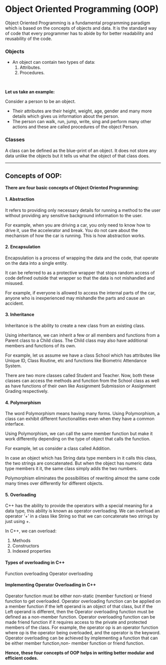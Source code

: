 # Object Oriented Programming (OOP)

Object Oriented Programming is a fundamental programming paradigm which is based on the concepts of objects and data. 
It is the standard way of code that every programmer has to abide by for better readability and reusability of the code. 

### Objects
* An object can contain two types of data:
	1. Attributes.
	2. Procedures.

<br>

**Let us take an example:**

Consider a person to be an object.
* Their attributes are their height, weight, age, gender and many more details which gives us information about the person.
* The person can walk, run, jump, write, sing and perform many other actions and these are called procedures of the object Person.

### Classes
A class can be defined as the blue-print of an object. 
It does not store any data unlike the objects but it tells us what the object of that class does.

------------


## Concepts of OOP:
**There are four basic concepts of Object Oriented Programming:**

#### **1. Abstraction**
It refers to providing only necessary details for running a method to the user without providing any sensitive background information to the user.

For example, when you are driving a car, you only need to know how to drive it, use the accelerator and break. You do not care about the mechanism of how the car is running. This is how abstraction works.


#### **2. Encapsulation**
Encapsulation is a process of wrapping the data and the code, that operate on the data into a single entity.

It can be referred to as a protective wrapper that stops random access of code defined outside that wrapper so that the data is not mishandled and misused.

For example, if everyone is allowed to access the internal parts of the car, anyone who is inexperienced may mishandle the parts and cause an accident.


#### **3. Inheritance**
Inheritance is the ability to create a new class from an existing class.

Using inheritance, we can inherit a few or all members and functions from a Parent class to a Child class. The Child class may also have additional members and functions of its own.

For example, let us assume we have a class School which has attributes like Unique ID, Class Routine, etc and functions like Biometric Attendance System. 

There are two more classes called Student and Teacher. Now, both these classes can access the methods and function from the School class as well as have functions of their own like Assignment Submission or Assignment Grading respectively. 

#### **4. Polymorphism**
The word Polymorphism means having many forms. Using Polymorphism, a class can exhibit different functionalities even when they have a common interface.

Using Polymorphism, we can call the same member function but make it work differently depending on the type of object that calls the function. 

For example, let us consider a class called Addition. 

In case an object which has String data type members in it calls this class, the two strings are concatenated. But when the object has numeric data type members it it, the same class simply adds the two numbers.

Polymorphism eliminates the possibilities of rewriting almost the same code many times over differently for different objects.


#### **5. Overloading**

C++ has the ability to provide the operators with a special meaning for a data type, this ability is known as operator overloading. We can overload an operator ‘+’ in a class like String so that we can concatenate two strings by just using +.

In C++, we can overload:

1. Methods
2. Constructors
3. Indexed properties

#### **Types of overloading in C++**

Function overloading
Operator overloading

#### Implementing Operator Overloading in C++
Operator function must be either non-static (member function) or friend function to get overloaded. Operator overloading function can be applied on a member function if the left operand is an object of that class, but if the Left operand is different, then the Operator overloading function must be defined as a non-member function.
Operator overloading function can be made friend function if it requires access to the private and protected members of the class. For example, the operator op is an operator function where op is the operator being overloaded, and the operator is the keyword. Operator overloading can be achieved by implementing a function that can be either member function,non- member function or friend function.




**Hence, these four concepts of OOP helps in writing better modular and efficient codes.** 
